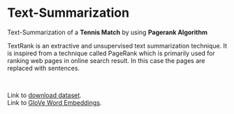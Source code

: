 <h1>Text-Summarization</h1>
Text-Summarization of a <b>Tennis Match</b> by using <b>Pagerank Algorithm</b>
<br>

TextRank is an extractive and unsupervised text summarization technique. It is inspired from a technique called PageRank which is primarily used for ranking web pages in online search result. In this case the pages are replaced with sentences.

<br>

Link to <a href="https://s3-ap-south-1.amazonaws.com/av-blog-media/wp-content/uploads/2018/10/tennis_articles_v4.csv">download dataset</a>.
<br>
Link to <a href="https://nlp.stanford.edu/data/glove.6B.zip">GloVe Word Embeddings</a>.

